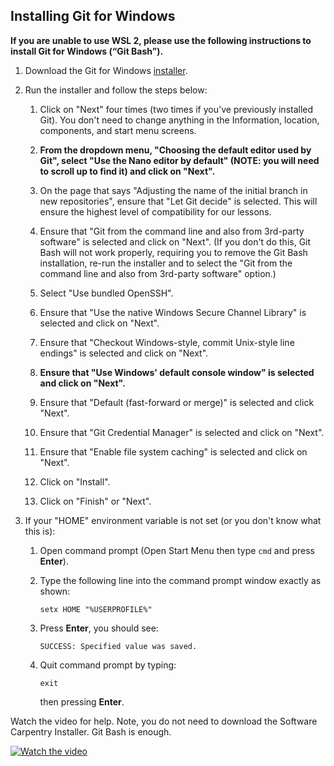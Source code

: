 ## Installing Git for Windows

**If you are unable to use WSL 2, please use the following instructions to install Git for Windows (“Git Bash”).**

1. Download the Git for Windows [installer](https://git-scm.com/download/win).

2. Run the installer and follow the steps below:

   1. Click on "Next" four times (two times if you've previously installed Git). You don't need to change anything in the Information, location, components, and start menu screens.

   2. **From the dropdown menu, "Choosing the default editor used by Git", select "Use the Nano editor by default" (NOTE: you will need to scroll up to find it) and click on "Next".**

   3. On the page that says "Adjusting the name of the initial branch in new repositories", ensure that "Let Git decide" is selected. This will ensure the highest level of compatibility for our lessons.

   4. Ensure that "Git from the command line and also from 3rd-party software" is selected and click on "Next". (If you don't do this, Git Bash will not work properly, requiring you to remove the Git Bash installation, re-run the installer and to select the "Git from the command line and also from 3rd-party software" option.)

   5. Select "Use bundled OpenSSH".

   6. Ensure that "Use the native Windows Secure Channel Library" is selected and click on "Next".

   7. Ensure that "Checkout Windows-style, commit Unix-style line endings" is selected and click on "Next".

   8. **Ensure that "Use Windows' default console window" is selected and click on "Next".**

   9. Ensure that "Default (fast-forward or merge)" is selected and click "Next".

   10. Ensure that "Git Credential Manager" is selected and click on "Next".

   11. Ensure that "Enable file system caching" is selected and click on "Next".

   12. Click on "Install".

   13. Click on "Finish" or "Next".

3. If your "HOME" environment variable is not set (or you don't know what this is):

   1. Open command prompt (Open Start Menu then type `cmd` and press **Enter**).

   2. Type the following line into the command prompt window exactly as shown:

      ```
      setx HOME "%USERPROFILE%"
      ```

   3. Press **Enter**, you should see:

      ```
      SUCCESS: Specified value was saved.
      ```

   4. Quit command prompt by typing:

      ```
      exit
      ```

      then pressing **Enter**.


Watch the video for help. Note, you do not need to download the Software Carpentry Installer. Git Bash is enough.

[![Watch the video](https://img.youtube.com/vi/339AEqk9c-8/0.jpg)](https://youtu.be/339AEqk9c-8)
